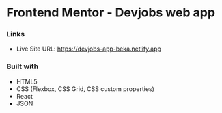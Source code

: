 # Frontend Mentor - Devjobs web app

### Links

- Live Site URL: https://devjobs-app-beka.netlify.app

### Built with

- HTML5
- CSS (Flexbox, CSS Grid, CSS custom properties)
- React
- JSON
